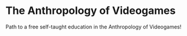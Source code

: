 # The Anthropology of Videogames
Path to a free self-taught education in the Anthropology of Videogames! 
